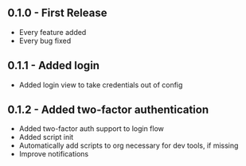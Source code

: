 ## 0.1.0 - First Release
* Every feature added
* Every bug fixed

## 0.1.1 - Added login
* Added login view to take credentials out of config

## 0.1.2 - Added two-factor authentication
* Added two-factor auth support to login flow
* Added script init
 * Automatically add scripts to org necessary for dev tools, if missing
* Improve notifications
